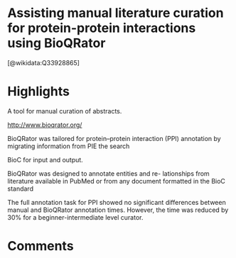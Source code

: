 
Assisting manual literature curation for protein-protein interactions using BioQRator
=====================================================================================
  
  [@wikidata:Q33928865]  

# Highlights
A tool for manual curation of abstracts. 

http://www.bioqrator.org/

BioQRator was tailored for protein–protein interaction (PPI) annotation by migrating information from PIE the search

BioC for input and output.

BioQRator was designed to annotate entities and re- lationships from literature available in PubMed or from any document formatted in the BioC standard

The full annotation task for PPI showed no significant differences between manual and BioQRator annotation times. However, the time was reduced by 30% for a beginner-intermediate level curator.


# Comments

